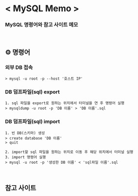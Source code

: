 # < MySQL Memo >
### MySQL 명령어와 참고 사이트 메모

<br>

## ⚙️ 명령어

### 외부 DB 접속
```
> mysql -u root -p --host '호스트 IP'
```

### DB 덤프파일(sql) export 
```
1. sql 파일을 export로 원하는 위치에서 터미널을 연 후 명령어 실행
> mysqldump -u root -p 'DB 이름' > 'DB 이름'.sql
```

### DB 덤프파일(sql) import 
```
1. 빈 DB(스키마) 생성
> create database 'DB 이름'
> quit

2. import할 sql 파일을 원하는 위치로 이동 후 해당 위치에서 터미널 실행
3. import 명령어 실행
> mysql -u root -p '생성한 DB 이름' < 'sql파일 이름'.sql
```

<br>

## 참고 사이트

### 